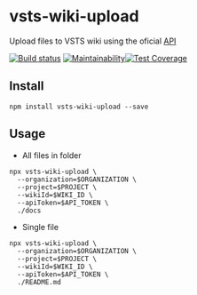 # vsts-wiki-upload

Upload files to VSTS wiki using the oficial [API](https://docs.microsoft.com/en-us/rest/api/azure/devops/wiki/pages?view=azure-devops-rest-5.0)

[![Build status](https://dev.azure.com/miguel-savignano/npm-vsts-wiki-upload/_apis/build/status/Build-Lint-Test)](https://dev.azure.com/miguel-savignano/npm-vsts-wiki-upload/_build/latest?definitionId=3)
[![Maintainability](https://api.codeclimate.com/v1/badges/afca14851593c6e017fa/maintainability)](https://codeclimate.com/github/MiguelSavignano/vsts-wiki-upload/maintainability)[![Test Coverage](https://api.codeclimate.com/v1/badges/afca14851593c6e017fa/test_coverage)](https://api.codeclimate.com/v1/badges/afca14851593c6e017fa/test_coverage)

## Install

```
npm install vsts-wiki-upload --save
```

## Usage

- All files in folder

```
npx vsts-wiki-upload \
  --organization=$ORGANIZATION \
  --project=$PROJECT \
  --wikiId=$WIKI_ID \
  --apiToken=$API_TOKEN \
  ./docs
```

- Single file

```
npx vsts-wiki-upload \
  --organization=$ORGANIZATION \
  --project=$PROJECT \
  --wikiId=$WIKI_ID \
  --apiToken=$API_TOKEN \
  ./README.md
```
